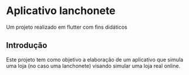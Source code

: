 # Aplicativo lanchonete

Um projeto realizado em flutter com fins didáticos

## Introdução

Este projeto tem como objetivo a elaboração de um aplicativo que simula uma loja (no caso uma lanchonete) visando simular uma loja real online.
